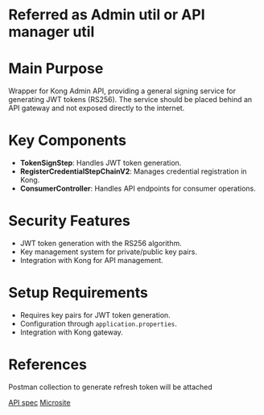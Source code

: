 # Referred as Admin util or API manager util

# Main Purpose
Wrapper for Kong Admin API, providing a general signing service for generating JWT tokens (RS256). The service should be placed behind an API gateway and not exposed directly to the internet.

# Key Components
- **TokenSignStep**: Handles JWT token generation.
- **RegisterCredentialStepChainV2**: Manages credential registration in Kong.
- **ConsumerController**: Handles API endpoints for consumer operations.

# Security Features
- JWT token generation with the RS256 algorithm.
- Key management system for private/public key pairs.
- Integration with Kong for API management.

# Setup Requirements
- Requires key pairs for JWT token generation.
- Configuration through `application.properties`.
- Integration with Kong gateway.

# References

Postman collection to generate refresh token will be attached

[API spec](https://lern.sunbird.org/use/developer-guide/user-and-org-service/apis/api-management-service)
[Microsite](https://lern.sunbird.org/use/developer-guide/user-and-org-service/apis/api-management-service)